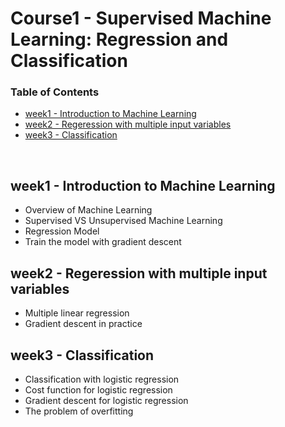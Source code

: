 # Course1 - Supervised Machine Learning: Regression and Classification

### Table of Contents

  - [week1 - Introduction to Machine Learning](#week1---introduction-to-machine-learning)
  - [week2 - Regeression with multiple input variables](#week2---regeression-with-multiple-input-variables)
  - [week3 - Classification](#week3---classification)
<br/>

## week1 - Introduction to Machine Learning
- Overview of Machine Learning
- Supervised VS Unsupervised Machine Learning
- Regression Model
- Train the model with gradient descent

## week2 -  Regeression with multiple input variables
- Multiple linear regression
- Gradient descent in practice

## week3 - Classification
- Classification with logistic regression
- Cost function for logistic regression
- Gradient descent for logistic regression
- The problem of overfitting
